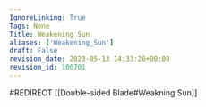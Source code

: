 ```yaml
---
IgnoreLinking: True
Tags: None
Title: Weakening Sun
aliases: ['Weakening_Sun']
draft: False
revision_date: 2023-05-13 14:33:26+00:00
revision_id: 100701
---
```


#REDIRECT [[Double-sided Blade#Weakning Sun]]